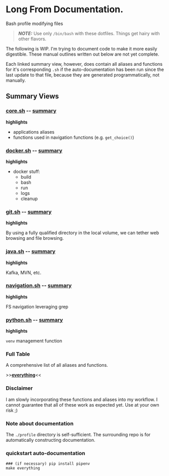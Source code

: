 # Long From Documentation.

Bash profile modifying files

> **_NOTE:_** Use only `/bin/bash` with these dotfiles. Things get hairy with other flavors.

The following is WIP. I'm trying to document code to make it more easily digestible. 
These manual outlines written out below are not yet complete. 

Each linked summary view, however, does contain all aliases and functions for it's corresponding `.sh` if the auto-documentation has been run since the last update to that file, because they are generated programmatically, not manually.

## Summary Views

### **[core.sh](./profile/core.sh)**  -- **[summary](./docs/core.auto.md)**

**highlights**
- applications aliases
- functions used in navigation functions (e.g. `get_choice()`)
  
### **[docker.sh](./profile/docker.sh)**  -- **[summary](./docs/docker.auto.md)**

**highlights**
- docker stuff:
    - build
    - bash
    - run
    - logs
    - cleanup

### **[git.sh](./profile/git.sh)**  -- **[summary](./docs/git.auto.md)**

**highlights**

By using a fully qualified directory in the local volume, we can tether web browsing and file browsing.
  
### **[java.sh](./profile/java.sh)**  -- **[summary](./docs/java.auto.md)**

**highlights**

Kafka, MVN, etc.

### **[navigation.sh](./profile/navigation.sh)**  -- **[summary](./docs/navigation.auto.md)**

**highlights**

FS navigation leveraging grep


### **[python.sh](./profile/python.sh)**  -- **[summary](./docs/python.auto.md)**

**highlights**

`venv` management function

### Full Table

A comprehensive list of all aliases and functions.

\>\>**[everything](./docs/ALLTABLES.md)**<<
 
### Disclaimer
I am slowly incorporating these functions and aliases into my workflow. I cannot guarantee that all of these work as expected yet. Use at your own risk ;)

### Note about documentation
The `./profile` directory is self-sufficient. The surrounding repo is for automatically constructing documentation.

### quickstart auto-documentation

```
### (if necessary) pip install pipenv 
make everything
```
